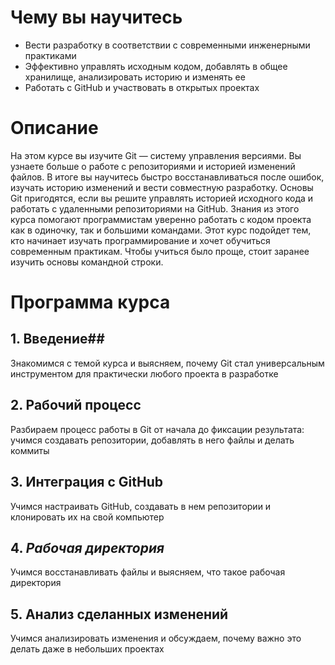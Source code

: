 # Чему вы научитесь
* Вести разработку в соответствии с современными инженерными практиками
* Эффективно управлять исходным кодом, добавлять в общее хранилище, анализировать историю и изменять ее
* Работать с GitHub и участвовать в открытых проектах
# Описание
На этом курсе вы изучите Git — систему управления версиями. Вы узнаете больше о работе с репозиториями и историей изменений файлов. В итоге вы научитесь быстро восстанавливаться после ошибок, изучать историю изменений и вести совместную разработку. Основы Git пригодятся, если вы решите управлять историей исходного кода и работать с удаленными репозиториями на GitHub. Знания из этого курса помогают программистам уверенно работать с кодом проекта как в одиночку, так и большими командами. Этот курс подойдет тем, кто начинает изучать программирование и хочет обучиться современным практикам. Чтобы учиться было проще, стоит заранее изучить основы командной строки.
# Программа курса
## 1. Введение##
Знакомимся с темой курса и выясняем, почему Git стал универсальным инструментом для практически любого проекта в разработке

## 2. Рабочий процесс ## 

Разбираем процесс работы в Git от начала до фиксации результата: учимся создавать репозитории, добавлять в него файлы и делать коммиты
## 3. Интеграция с GitHub
Учимся настраивать GitHub, создавать в нем репозитории и клонировать их на свой компьютер

## 4. _Рабочая директория_
Учимся восстанавливать файлы и выясняем, что такое рабочая директория
## 5. __Анализ сделанных изменений__
Учимся анализировать изменения и обсуждаем, почему важно это делать даже в небольших проектах
